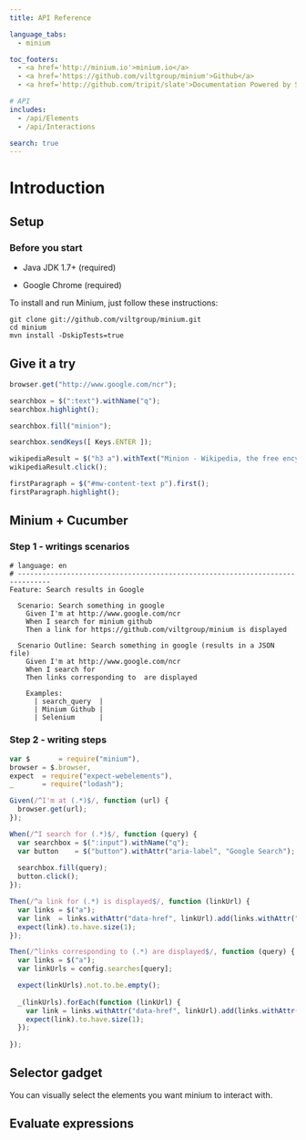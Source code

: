 ```yaml
---
title: API Reference

language_tabs:
  - minium

toc_footers:
  - <a href='http://minium.io'>minium.io</a>
  - <a href='https://github.com/viltgroup/minium'>Github</a>
  - <a href='http://github.com/tripit/slate'>Documentation Powered by Slate</a>

# API
includes:
  - /api/Elements
  - /api/Interactions

search: true
---
```


# Introduction


## Setup

### Before you start

* Java JDK 1.7+ (required)

* Google Chrome (required)

To install and run Minium, just follow these instructions:
  
```shell
git clone git://github.com/viltgroup/minium.git
cd minium
mvn install -DskipTests=true
```

## Give it a try

```javascript
browser.get("http://www.google.com/ncr");

searchbox = $(":text").withName("q");
searchbox.highlight();

searchbox.fill("minion");

searchbox.sendKeys([ Keys.ENTER ]);

wikipediaResult = $("h3 a").withText("Minion - Wikipedia, the free encyclopedia");
wikipediaResult.click();

firstParagraph = $("#mw-content-text p").first();
firstParagraph.highlight();
```

## Minium + Cucumber


### Step 1 - writings scenarios

```gherkin
# language: en
# ------------------------------------------------------------------------------
Feature: Search results in Google

  Scenario: Search something in google
    Given I'm at http://www.google.com/ncr
    When I search for minium github
    Then a link for https://github.com/viltgroup/minium is displayed

  Scenario Outline: Search something in google (results in a JSON file)
    Given I'm at http://www.google.com/ncr
    When I search for 
    Then links corresponding to  are displayed

    Examples: 
      | search_query  |
      | Minium Github |
      | Selenium      |
```

### Step 2 - writing steps

```javascript
var $       = require("minium"),
browser = $.browser,
expect  = require("expect-webelements"),
_       = require("lodash");

Given(/^I'm at (.*)$/, function (url) {
  browser.get(url);
});

When(/^I search for (.*)$/, function (query) {
  var searchbox = $(":input").withName("q");
  var button    = $("button").withAttr("aria-label", "Google Search");
  
  searchbox.fill(query);
  button.click();
});

Then(/^a link for (.*) is displayed$/, function (linkUrl) {
  var links = $("a");
  var link  = links.withAttr("data-href", linkUrl).add(links.withAttr("href", linkUrl));
  expect(link).to.have.size(1);
});

Then(/^links corresponding to (.*) are displayed$/, function (query) {
  var links = $("a");
  var linkUrls = config.searches[query];

  expect(linkUrls).not.to.be.empty();
  
  _(linkUrls).forEach(function (linkUrl) {
    var link = links.withAttr("data-href", linkUrl).add(links.withAttr("href", linkUrl));
    expect(link).to.have.size(1);
  });
  
});
```

## Selector gadget
You can visually select the elements you want minium to interact with.

## Evaluate expressions
